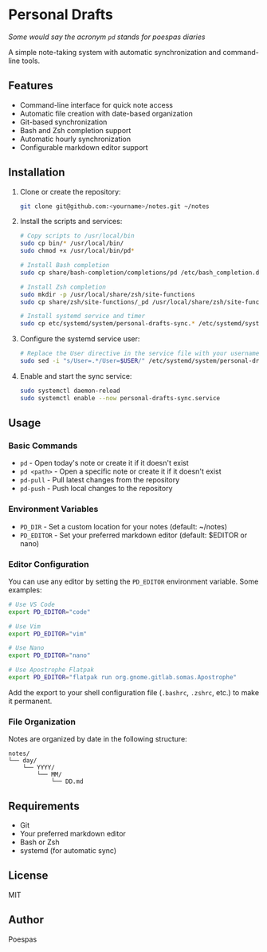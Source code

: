 # Personal Drafts

_Some would say the acronym `pd` stands for poespas diaries_

A simple note-taking system with automatic synchronization and command-line tools.

## Features

- Command-line interface for quick note access
- Automatic file creation with date-based organization
- Git-based synchronization
- Bash and Zsh completion support
- Automatic hourly synchronization
- Configurable markdown editor support

## Installation

1. Clone or create the repository:
   ```bash
   git clone git@github.com:<yourname>/notes.git ~/notes
   ```

2. Install the scripts and services:
   ```bash
   # Copy scripts to /usr/local/bin
   sudo cp bin/* /usr/local/bin/
   sudo chmod +x /usr/local/bin/pd*

   # Install Bash completion
   sudo cp share/bash-completion/completions/pd /etc/bash_completion.d/

   # Install Zsh completion
   sudo mkdir -p /usr/local/share/zsh/site-functions
   sudo cp share/zsh/site-functions/_pd /usr/local/share/zsh/site-functions/

   # Install systemd service and timer
   sudo cp etc/systemd/system/personal-drafts-sync.* /etc/systemd/system/
   ```

3. Configure the systemd service user:
   ```bash
   # Replace the User directive in the service file with your username
   sudo sed -i "s/User=.*/User=$USER/" /etc/systemd/system/personal-drafts-sync.service
   ```

4. Enable and start the sync service:
   ```bash
   sudo systemctl daemon-reload
   sudo systemctl enable --now personal-drafts-sync.service
   ```

## Usage

### Basic Commands

- `pd` - Open today's note or create it if it doesn't exist
- `pd <path>` - Open a specific note or create it if it doesn't exist
- `pd-pull` - Pull latest changes from the repository
- `pd-push` - Push local changes to the repository

### Environment Variables

- `PD_DIR` - Set a custom location for your notes (default: ~/notes)
- `PD_EDITOR` - Set your preferred markdown editor (default: $EDITOR or nano)

### Editor Configuration

You can use any editor by setting the `PD_EDITOR` environment variable. Some examples:

```bash
# Use VS Code
export PD_EDITOR="code"

# Use Vim
export PD_EDITOR="vim"

# Use Nano
export PD_EDITOR="nano"

# Use Apostrophe Flatpak
export PD_EDITOR="flatpak run org.gnome.gitlab.somas.Apostrophe"
```

Add the export to your shell configuration file (`.bashrc`, `.zshrc`, etc.) to make it permanent.

### File Organization

Notes are organized by date in the following structure:
```
notes/
└── day/
    └── YYYY/
        └── MM/
            └── DD.md
```

## Requirements

- Git
- Your preferred markdown editor
- Bash or Zsh
- systemd (for automatic sync)

## License

MIT

## Author

Poespas 
